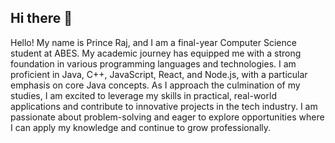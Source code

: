 ## Hi there 👋
Hello! My name is Prince Raj, and I am a final-year Computer Science student at ABES. My academic journey has equipped me with a strong foundation in various programming languages and technologies. I am proficient in Java, C++, JavaScript, React, and Node.js, with a particular emphasis on core Java concepts. As I approach the culmination of my studies, I am excited to leverage my skills in practical, real-world applications and contribute to innovative projects in the tech industry. I am passionate about problem-solving and eager to explore opportunities where I can apply my knowledge and continue to grow professionally.


<!--
**Princeabes/princeabes** is a ✨ _special_ ✨ repository because its `README.md` (this file) appears on your GitHub profile.

Here are some ideas to get you started:

- 🔭 I’m currently working on ...
- 🌱 I’m currently learning ...
- 👯 I’m looking to collaborate on ...
- 🤔 I’m looking for help with ...
- 💬 Ask me about ...
- 📫 How to reach me: ...
- 😄 Pronouns: ...
- ⚡ Fun fact: ...
-->
